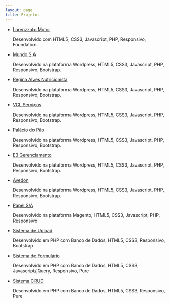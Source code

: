 ```yaml
---
layout: page
title: Projetos
---
```

<ul>
   <li><a href="http://www.lorenzzatomotor.com.br" target="_blank">Lorenzzato Motor</a></li>
   <p>Desenvolvido com HTML5, CSS3, Javascript, PHP, Responsivo, Foundation.</p>
   <li><a href="http://www.mundosa.com.br" target="_blank">Mundo S A</a></li>
   <p>Desenvolvido na plataforma Wordpress, HTML5, CSS3, Javascript, PHP, Responsivo, Bootstrap.</p>
   <li><a href="http://www.reginaalvesnutri.com.br" target="_blank">Regina Alves Nutricionista</a></li>
   <p>Desenvolvido na plataforma Wordpress, HTML5, CSS3, Javascript, PHP, Responsivo, Bootstrap.</p>
   <li><a href="http://www.vclservicos.com.br" target="_blank">VCL Serviços</a></li>
   <p>Desenvolvido na plataforma Wordpress, HTML5, CSS3, Javascript, PHP, Responsivo, Bootstrap.</p>
   <li><a href="http://www.palaciodopao.com.br" target="_blank">Palácio do Pão</a></li>
   <p>Desenvolvido na plataforma Wordpress, HTML5, CSS3, Javascript, PHP, Responsivo, Bootstrap.</p>
   <li><a href="http://www.e3gerenciamento.com.br" target="_blank">E3 Gerenciamento</a></li>
   <p>Desenvolvido na plataforma Wordpress, HTML5, CSS3, Javascript, PHP, Responsivo, Bootstrap.</p>
   <li><a href="http://www.avedon.com.br" target="_blank">Avedon</a></li>
   <p>Desenvolvido na plataforma Wordpress, HTML5, CSS3, Javascript, PHP, Responsivo, Bootstrap.</p>
   <li><a href="http://www.mundosa.com.br/magento17" target="_blank">Papel S/A</a></li>
   <p>Desenvolvido na plataforma Magento, HTML5, CSS3, Javascript, PHP, Responsivo</p>
   <li><a href="http://mundosa.com.br/sites/up/" target="_blank">Sistema de Upload</a></li>
   <p>Desenvolvido em PHP com Banco de Dados, HTML5, CSS3, Responsivo, Bootstrap</p>
   <li><a href="http://mundosa.com.br/sites/formulario/" target="_blank">Sistema de Formulário</a></li>
   <p>Desenvolvido em PHP com Banco de Dados, HTML5, CSS3, Javascript/jQuery, Responsivo, Pure</p>
   <li><a href="http://mundosa.com.br/sites/crud/" target="_blank">Sistema CRUD</a></li>
   <p>Desenvolvido em PHP com Banco de Dados, HTML5, CSS3, Responsivo, Pure</p>
</ul>